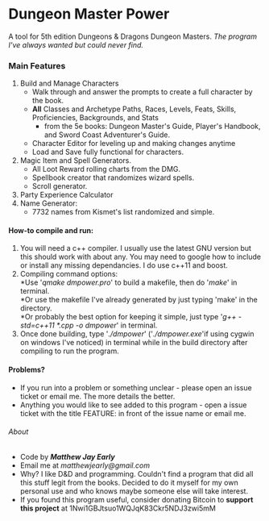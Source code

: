# Dungeon Master Power
A tool for 5th edition Dungeons & Dragons Dungeon Masters.
_The program I've always wanted but could never find._


### Main Features

1. Build and Manage Characters
    * Walk through and answer the prompts to create a full character by the book.
    * **All** Classes and Archetype Paths, Races, Levels, Feats, Skills, Proficiencies, Backgrounds, and Stats
        * from the 5e books: Dungeon Master's Guide, Player's Handbook, and Sword Coast Adventurer's Guide.
    * Character Editor for leveling up and making changes anytime
    * Load and Save fully functional for characters.
2. Magic Item and Spell Generators.
    * All Loot Reward rolling charts from the DMG.
    * Spellbook creator that randomizes wizard spells.
    * Scroll generator.
3. Party Experience Calculator
4. Name Generator: 
    * 7732 names from Kismet's list randomized and simple.


#### How-to compile and run:

1. You will need a c++ compiler. I usually use the latest GNU version but this should work with about any. You may need to google how to include or install any missing dependancies. I do use c++11 and boost.
2. Compiling command options:  
    *Use '_qmake dmpower.pro_' to build a makefile, then do '_make_' in terminal.  
    *Or use the makefile I've already generated by just typing 'make' in the directory.   
    *Or probably the best option for keeping it simple, just type '_g++ -std=c++11 *.cpp -o dmpower_' in terminal.  
3. Once done building, type '_./dmpower_' ('_./dmpower.exe_'if using cygwin on windows I've noticed) in terminal while in the build directory after compiling to run the program.

#### Problems?

* If you run into a problem or something unclear - please open an issue ticket or email me. The more details the better.
* Anything you would like to see added to this program - open a issue ticket with the title FEATURE: in front of the issue name or email me.

###### About
* Code by 
**_Matthew Jay Early_** 
* Email me at 
_matthewjearly@gmail.com_
* Why? I like D&D and programming. Couldn't find a program that did all this stuff legit from the books. Decided to do it myself for my own personal use and who knows maybe someone else will take interest.
* If you found this program useful, consider donating Bitcoin to **support this project** at 1Nwi1GBJtsuo1WQJqK83Ckr5NDJ3zwi5mM
